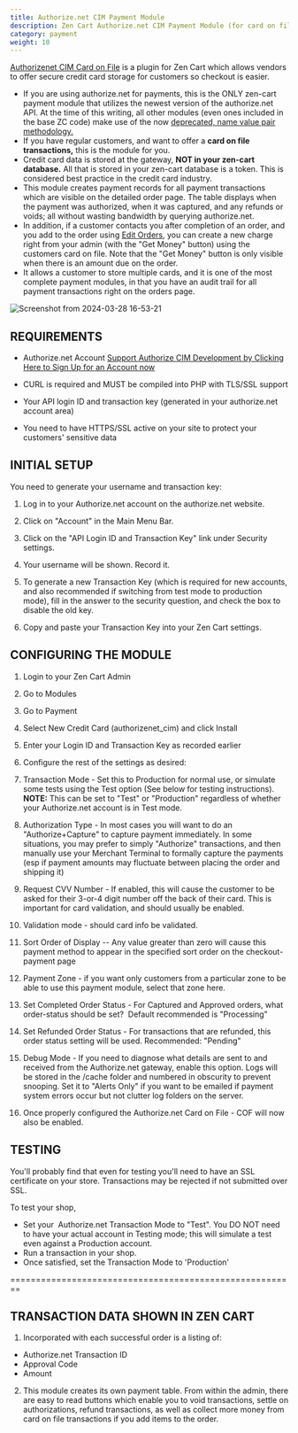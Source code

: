 ```yaml
---
title: Authorize.net CIM Payment Module
description: Zen Cart Authorize.net CIM Payment Module (for card on file)
category: payment
weight: 10
---
```


[Authorizenet CIM Card on File](https://www.zen-cart.com/downloads.php?do=file&id=2272) is a plugin for Zen Cart which allows vendors to offer secure credit card storage for customers so checkout is easier. 

*  If you are using authorize.net for payments, this is the ONLY zen-cart payment module that utilizes the newest version of the authorize.net API.  At the time of this writing, all other modules (even ones included in the base ZC code) make use of the now [deprecated, name value pair methodology.](https://developer.authorize.net/api/upgrade_guide.html#:~:text=AIM-,deprecated,-Authorize.net%20API)
*  If you have regular customers, and want to offer a **card on file transactions,** this is the module for you.
*  Credit card data is stored at the gateway, **NOT in your zen-cart database.**  All that is stored in your zen-cart database is a token.  This is considered best practice in the credit card industry.
*  This module creates payment records for all payment transactions which are visible on the detailed order page.  The table displays when the payment was authorized, when it was captured, and any refunds or voids; all without wasting bandwidth by querying authorize.net.
*  In addition, if a customer contacts you after completion of an order, and you add to the order using [Edit Orders](/user/orders/edit_orders/), you can create a new charge right from your admin (with the "Get Money" button) using the customers card on file.  Note that the "Get Money" button is only visible when there is an amount due on the order.
*  It allows a customer to store multiple cards, and it is one of the most complete payment modules, in that you have an audit trail for all payment transactions right on the orders page.
  
![Screenshot from 2024-03-28 16-53-21](https://github.com/zencart/documentation/assets/1095136/967c56bb-fdf2-42fe-aeb9-6ad1516ac5b5)


## REQUIREMENTS

*   Authorize.net Account [Support Authorize CIM Development by Clicking Here to Sign Up for an Account now](http://reseller.authorize.net/application/?resellerId=111066)

*   CURL is required and MUST be compiled into PHP with TLS/SSL support  

*   Your API login ID and transaction key (generated in your authorize.net account area)

*   You need to have HTTPS/SSL active on your site to protect your customers' sensitive data  

## INITIAL SETUP

You need to generate your username and transaction key:  

1.  Log in to your Authorize.net account on the authorize.net website.  

2.  Click on "Account" in the Main Menu Bar.
3.  Click on the "API Login ID and Transaction Key" link under Security settings.
4.  Your username will be shown. Record it.  

5.  To generate a new Transaction Key (which is required for new accounts, and also recommended if switching from test mode to production mode), fill in the answer to the security question, and check the box to disable the old key.
6.  Copy and paste your Transaction Key into your Zen Cart settings.

## CONFIGURING THE MODULE

1.  Login to your Zen Cart Admin
2.  Go to Modules
3.  Go to Payment
4.  Select New Credit Card (authorizenet_cim) and click Install
5.  Enter your Login ID and Transaction Key as recorded earlier
6.  Configure the rest of the settings as desired:

1.  Transaction Mode - Set this to Production for normal use, or simulate some tests using the Test option (See below for testing instructions). **NOTE:** This can be set to "Test" or "Production" regardless of whether your Authorize.net account is in Test mode.  

2.  Authorization Type - In most cases you will want to do an "Authorize+Capture" to capture payment immediately. In some situations, you may prefer to simply "Authorize" transactions, and then manually use your Merchant Terminal to formally capture the payments (esp if payment amounts may fluctuate between placing the order and shipping it)
3.  Request CVV Number - If enabled, this will cause the customer to be asked for their 3-or-4 digit number off the back of their card. This is important for card validation, and should usually be enabled.
4.  Validation mode - should card info be validated.
5.  Sort Order of Display -- Any value greater than zero will cause this payment method to appear in the specified sort order on the checkout-payment page
6.  Payment Zone - if you want only customers from a particular zone to be able to use this payment module, select that zone here.
7.  Set Completed Order Status - For Captured and Approved orders, what order-status should be set?  Default recommended is "Processing"
8.  Set Refunded Order Status - For transactions that are refunded, this order status setting will be used. Recommended: "Pending"
9.  Debug Mode - If you need to diagnose what details are sent to and received from the Authorize.net gateway, enable this option. Logs will be stored in the /cache folder and numbered in obscurity to prevent snooping. Set it to "Alerts Only" if you want to be emailed if payment system errors occur but not clutter log folders on the server.  
10.  Once properly configured the Authorize.net Card on File - COF will now also be enabled.

## TESTING

You'll probably find that even for testing you'll need to have an SSL certificate on your store. Transactions may be rejected if not submitted over SSL.  

To test your shop, 

- Set your  Authorize.net Transaction Mode to "Test".  You DO NOT need to have your actual account in Testing mode; this will simulate a test even against a Production account.
- Run a transaction in your shop.   
- Once satisfied, set the Transaction Mode to 'Production'  

========================================================  

## TRANSACTION DATA SHOWN IN ZEN CART  

1. Incorporated with each successful order is a listing of:  
* Authorize.net Transaction ID 
* Approval Code  
* Amount 

2. This module creates its own payment table.  From within the admin, there are easy to read buttons which enable you to void transactions, settle on authorizations, refund transactions, as well as collect more money from card on file transactions if you add items to the order.

